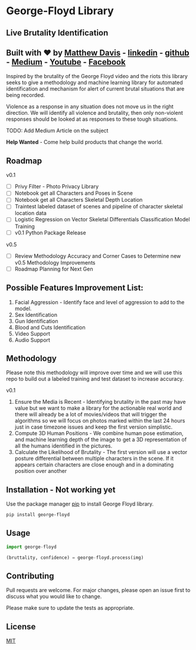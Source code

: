 # George-Floyd Library
## Live Brutality Identification  
## Built with :heart: by [Matthew Davis](https://www.linkedin.com/in/tech-lead-matt-davis/) - [linkedin](https://www.linkedin.com/in/tech-lead-matt-davis/) - [github](https://github.com/Deamoner) - [Medium](https://medium.com/@mdavis_71283) - [Youtube](https://www.youtube.com/channel/UCJNZxBqs8ElqouPqAkZLlqg) - [Facebook](https://www.facebook.com/matthewjamesdavis/)

Inspired by the brutality of the George Floyd video and the riots this library seeks to give a methodology and machine learning library for automated identification and mechanism for alert of current brutal situations that are being recorded.

Violence as a response in any situation does not move us in the right direction. We will identify all violence and brutality, then only non-violent responses should be looked at as responses to these tough situations.

TODO: Add Medium Article on the subject

**Help Wanted** - Come help build products that change the world.

## Roadmap

v0.1
- [ ] Privy Filter - Photo Privacy Library
- [ ] Notebook get all Characters and Poses in Scene
- [ ] Notebook get all Characters Skeletal Depth Location
- [ ] Traintest labeled dataset of scenes and pipeline of character skeletal location data
- [ ] Logistic Regression on Vector Skeletal Differentials Classification Model Training
- [ ] v0.1 Python Package Release

v0.5
- [ ] Review Methodology Accuracy and Corner Cases to Determine new v0.5 Methodology Improvements
- [ ] Roadmap Planning for Next Gen

## Possible Features Improvement List:
1. Facial Aggression - Identify face and level of aggression to add to the model.
2. Sex Identification
2. Gun Identification
3. Blood and Cuts Identification
4. Video Support
5. Audio Support  



## Methodology

Please note this methodology will improve over time and we will use this repo to build out a labeled training and test dataset to increase accuracy.

v0.1
1. Ensure the Media is Recent  - Identifying brutality in the past may have value but we want to make a library for the actionable real world and there will already be a lot of movies/videos that will trigger the algorithms so we will focus on photos marked within the last 24 hours just in case timezone issues and keep the first version simplistic.
2. Compute 3D Human Positions - We combine human pose estimation, and machine learning depth of the image to get a 3D representation of all the humans identified in the pictures.
3. Calculate the Likelihood of Brutality - The first version will use a vector posture differential between multiple characters in the scene. If it appears certain characters are close enough and in a dominating position over another



## Installation - Not working yet

Use the package manager [pip](https://pip.pypa.io/en/stable/) to install George Floyd library.

```bash
pip install george-floyd
```

## Usage

```python
import george-floyd

(bruttality, confidence) = george-floyd.process(img)

```

## Contributing
Pull requests are welcome. For major changes, please open an issue first to discuss what you would like to change.

Please make sure to update the tests as appropriate.

## License
[MIT](https://choosealicense.com/licenses/mit/)
